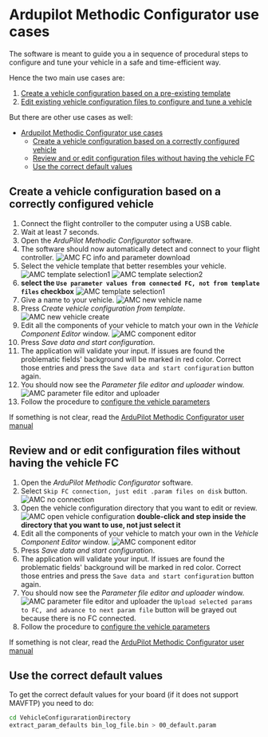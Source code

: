 # Ardupilot Methodic Configurator use cases

The software is meant to guide you a in sequence of procedural steps to configure and tune your vehicle in a safe and time-efficient way.

Hence the two main use cases are:

1. [Create a vehicle configuration based on a pre-existing template](QUICKSTART.md#5-use-the-ardupilot-methodic-configurator-software-for-the-first-time)
1. [Edit existing vehicle configuration files to configure and tune a vehicle](QUICKSTART.md#7-use-the-ardupilot-methodic-configurator-software-after-having-created-a-vehicle-from-a-template)

But there are other use cases as well:

- [Ardupilot Methodic Configurator use cases](#ardupilot-methodic-configurator-use-cases)
  - [Create a vehicle configuration based on a correctly configured vehicle](#create-a-vehicle-configuration-based-on-a-correctly-configured-vehicle)
  - [Review and or edit configuration files without having the vehicle FC](#review-and-or-edit-configuration-files-without-having-the-vehicle-fc)
  - [Use the correct default values](#use-the-correct-default-values)

## Create a vehicle configuration based on a correctly configured vehicle

1. Connect the flight controller to the computer using a USB cable.
1. Wait at least 7 seconds.
1. Open the *ArduPilot Methodic Configurator* software.
1. The software should now automatically detect and connect to your flight controller.
![AMC FC info and parameter download](images/App_screenshot_FC_info_and_param_download.png)
1. Select the vehicle template that better resembles your vehicle.
![AMC template selection1](images/App_screenshot_Vehicle_directory_vehicle_params0.png)
![AMC template selection2](images/App_screenshot_Vehicle_overview.png)
1. **select the `Use parameter values from connected FC, not from template files` checkbox**
![AMC template selection1](images/App_screenshot_Vehicle_directory_vehicle_params1.png)
1. Give a name to your vehicle.
![AMC new vehicle name](images/App_screenshot_Vehicle_directory_vehicle_params2.png)
1. Press *Create vehicle configuration from template*.
![AMC new vehicle create](images/App_screenshot_Vehicle_directory_vehicle_params3.png)
1. Edit all the components of your vehicle to match your own in the *Vehicle Component Editor* window.
![AMC component editor](images/App_screenshot_Component_Editor.png)
1. Press *Save data and start configuration*.
1. The application will validate your input.
If issues are found the problematic fields' background will be marked in red color.
Correct those entries and press the `Save data and start configuration` button again.
1. You should now see the *Parameter file editor and uploader* window.
![AMC parameter file editor and uploader](images/App_screenshot2.png)
1. Follow the procedure to [configure the vehicle parameters](QUICKSTART.md#6-configure-the-vehicles-parameters-in-a-traceable-way)

If something is not clear, read the [ArduPilot Methodic Configurator user manual](USERMANUAL.md)

## Review and or edit configuration files without having the vehicle FC

1. Open the *ArduPilot Methodic Configurator* software.
1. Select `Skip FC connection, just edit .param files on disk` button.
![AMC no connection](images/App_screenshot_FC_connection_no_connection.png)
1. Open the vehicle configuration directory that you want to edit or review.
![AMC open vehicle configuration](images/App_screenshot_Vehicle_directory4.png)
**double-click and step inside the directory that you want to use, not just select it**
1. Edit all the components of your vehicle to match your own in the *Vehicle Component Editor* window.
![AMC component editor](images/App_screenshot_Component_Editor.png)
1. Press *Save data and start configuration*.
1. The application will validate your input.
If issues are found the problematic fields' background will be marked in red color.
Correct those entries and press the `Save data and start configuration` button again.
1. You should now see the *Parameter file editor and uploader* window.
![AMC parameter file editor and uploader](images/App_screenshot2.png) the `Upload selected params to FC, and advance to next param file`
button will be grayed out because there is no FC connected.
1. Follow the procedure to [configure the vehicle parameters](QUICKSTART.md#6-configure-the-vehicles-parameters-in-a-traceable-way)

If something is not clear, read the [ArduPilot Methodic Configurator user manual](USERMANUAL.md)

## Use the correct default values

To get the correct default values for your board (if it does not support MAVFTP) you need to do:

```bash
cd VehicleConfigurarationDirectory
extract_param_defaults bin_log_file.bin > 00_default.param
```
